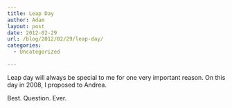 ```yaml
---
title: Leap Day
author: Adam
layout: post
date: 2012-02-29
url: /blog/2012/02/29/leap-day/
categories:
  - Uncategorized

---
```

Leap day will always be special to me for one very important reason. On this day in 2008, I proposed to Andrea.

Best. Question. Ever.